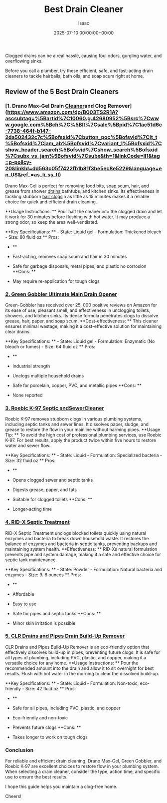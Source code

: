 ﻿---
title: Best Drain Cleaner
description: Clogged drains can be a real hassle, causing foul odors, gurgling water, and overflowing sinks. Before you call a plumber, try these efficient, safe, and...
slug: /best-drain-cleaner/
date: 2025-07-10 00:00:00+00:00
lastmod: 2025-07-10 00:00:00+03:00
author: Isaac
categories:

- Drains

- Product Reviews
tags:

- drains

- drain

- cleaner
layout: post
---

Clogged drains can be a real hassle, causing foul odors, gurgling water, and overflowing sinks.

Before you call a plumber, try these efficient, safe, and fast-acting drain cleaners to tackle hairballs, bath oils, and soap scum right at home.

##  Review of the 5 Best Drain Cleaners

###  [1. Drano Max-Gel Drain [Cleaner](https://pestpolicy.com/best-shower-drain-cleaner/)and Clog Remover](https://www.amazon.com/dp/B003TS2R1A?ascsubtag=%5Bartid%7C10060.g.42680952%5Bsrc%7Cwww.google.com%5Bch%7C%5Blt%7Csale%5Bpid%7C1ac51d6c-7738-464f-b147-2da502432c7c%5Bofsxid%7Cbutton_poc%5Bofsvid%7Clt_t%5Bofsxid%7Cjam_ab%5Bofsvid%7Cvariant_1%5Bofsxid%7Cshow_header_search%5Bofsvid%7Cshow_search%5Bofsxid%7Csubx_vs_jam%5Bofsvid%7Csubx&th=1&linkCode=ll1&tag=p-policy-20&linkId=dd563c05f7422fb1b81f3be5ec8e5229&language=en_US&ref_=as_li_ss_tl)

Drano Max-Gel is perfect for removing food bits, soap scum, hair, and grease from shower [drains](https://pestpolicy.com/how-drain-cleaners-work/),bathtubs, and kitchen sinks. Its effectiveness in tackling stubborn [hair clogs](https://pestpolicy.com/how-to-unclog-a-bathtub-drain-with-standing-water/)in as little as 15 minutes makes it a reliable choice for quick and efficient drain cleaning.

**Usage Instructions: ** Pour half the cleaner into the clogged drain and let it work for 30 minutes before flushing with hot water. It may produce a strong odor, so keep the area well-ventilated.

**Key Specifications: ** - State: Liquid gel - Formulation: Thickened bleach - Size: 80 fluid oz **
Pros:

- **

- Fast-acting, removes soap scum and hair in 30 minutes

- Safe for garbage disposals, metal pipes, and plastic no corrosion **Cons: **

- May require re-application for tough clogs

###  [2. Green Gobbler Ultimate Main Drain Opener](https://www.amazon.com/Green-Gobbler-Ultimate-Cleaner-Remover/dp/B0149L455G?th=1&linkCode=ll1&tag=p-policy-20&linkId=db06b21c02fac9fc468829af88c8e1a8&language=en_US&ref_=as_li_ss_tl)

Green-Gobbler has received over 25, 000 positive reviews on Amazon for its ease of use, pleasant smell, and effectiveness in unclogging toilets, showers, and kitchen sinks. Its dense formula penetrates clogs to dissolve grease, hair, paper, and soap scum. **Cost-effectiveness: ** This cleaner ensures minimal wastage, making it a cost-effective solution for maintaining clear drains.

**Key Specifications: ** - State: Liquid gel - Formulation: Enzymatic (No bleach or fumes) - Size: 64 fluid oz **
Pros:

- **

- Industrial strength

- Unclogs multiple household drains

- Safe for porcelain, copper, PVC, and metallic pipes **Cons: **

- None reported

###  [3. Roebic K-97 Septic andSewerCleaner](https://www.amazon.com/Roebic-Exclusive-Biodegradable-Bacteria-K-97-Q-4/dp/B000BPIM1I?&linkCode=ll1&tag=p-policy-20&linkId=eab46d54529c5df0a12faba3af15ad67&language=en_US&ref_=as_li_ss_tl)

Roebic K-97 removes stubborn clogs in various plumbing systems, including septic tanks and sewer lines. It dissolves paper, sludge, and grease to restore the flow in your mainline without harming pipes. **Usage Tip: ** To avoid the high cost of professional plumbing services, use Roebic K-97. For best results, apply the product twice within five hours to restore water and sewer flow.

**Key Specifications: ** - State: Liquid - Formulation: Specialized bacteria - Size: 32 fluid oz **
Pros:

- **

- Opens clogged sewer and septic tanks

- Digests grease, paper, and fats

- Suitable for clogged toilets **Cons: **

- Longer-acting time

###  [4. RID-X Septic Treatment](https://www.amazon.com/RID-X-Septic-Treatment-Supply-Powder/dp/B000PINS38?th=1&linkCode=ll1&tag=p-policy-20&linkId=9fd922f40a15826ca2148a0eeca77824&language=en_US&ref_=as_li_ss_tl)

RID-X Septic Treatment unclogs blocked toilets quickly using natural enzymes and bacteria to break down household waste. It restores the balance of enzymes and bacteria in septic tanks, preventing backups and maintaining system health. **Effectiveness: ** RID-Xs natural formulation prevents pipe and system damage, making it a safe and effective choice for septic tank maintenance.

**Key Specifications: ** - State: Powder - Formulation: Natural bacteria and enzymes - Size: 9. 8 ounces **
Pros:

- **

- Affordable

- Easy to use

- Safe for pipes and septic tanks **Cons: **

- Minor skin irritation is possible

###  [5. CLR Drains and Pipes Drain Build-Up Remover](https://www.amazon.com/dp/B0BHL1XRLF?ascsubtag=%5Bartid%7C10060.g.42680952%5Bsrc%7Cwww.google.com%5Bch%7C%5Blt%7C%5Bpid%7C2fa3d76b-bdd7-4249-9966-011e6ac0da0e%5Bofsxid%7Cbutton_poc%5Bofsvid%7Clt_t%5Bofsxid%7Cjam_ab%5Bofsvid%7Cvariant_1%5Bofsxid%7Cshow_header_search%5Bofsvid%7Cshow_search%5Bofsxid%7Csubx_vs_jam%5Bofsvid%7Csubx&th=1&linkCode=ll1&tag=p-policy-20&linkId=ada207c5d15abd9fc52bb70d6176b029&language=en_US&ref_=as_li_ss_tl)

CLR Drains and Pipes Build-Up Remover is an eco-friendly option that effectively dissolves build-up in pipes, preventing future clogs. It is safe for all types of plumbing, including PVC, plastic, and copper, making it a versatile choice for any home. **Usage Instructions: ** Pour the recommended amount into the drain and allow it to sit overnight for best results. Flush with hot water in the morning to clear the dissolved build-up.

**Key Specifications: ** - State: Liquid - Formulation: Non-toxic, eco-friendly - Size: 42 fluid oz **
Pros:

- **

- Safe for all pipes, including PVC, plastic, and copper

- Eco-friendly and non-toxic

- Prevents future clogs **Cons: **

- Takes longer to work on tough clogs

###  Conclusion

For reliable and efficient drain cleaning, Drano Max-Gel, Green Gobbler, and Roebic K-97 are excellent choices to restore flow in your plumbing system. When selecting a drain cleaner, consider the type, action time, and specific use to ensure the best results.

I hope this guide helps you maintain a clog-free home.

Cheers!
